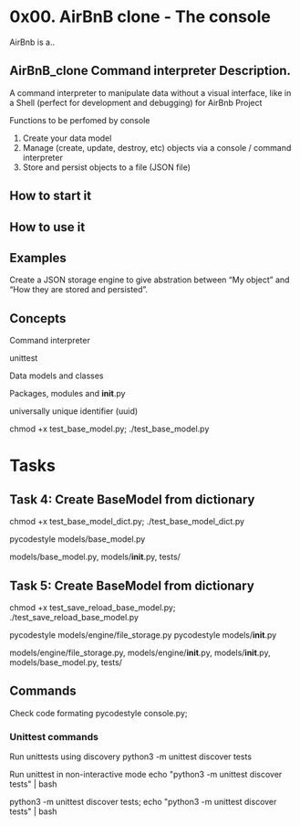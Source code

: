 # 0x00. AirBnB clone - The console
AirBnb is a..

## AirBnB_clone  Command interpreter Description.
A command interpreter to manipulate data without a visual interface, 
like in a Shell (perfect for development and debugging) for AirBnb Project

Functions to be perfomed by console
1. Create your data model
2. Manage (create, update, destroy, etc) objects via a console / command interpreter
3. Store and persist objects to a file (JSON file)

## How to start it
## How to use it
## Examples


Create a JSON storage engine to give abstration between “My object” and “How they
are stored and persisted”.

## Concepts
Command interpreter

unittest

Data models and classes

Packages, modules and __init__.py

universally unique identifier (uuid)

chmod +x test_base_model.py; ./test_base_model.py

# Tasks
## Task 4: Create BaseModel from dictionary
chmod +x test_base_model_dict.py; ./test_base_model_dict.py

pycodestyle models/base_model.py

models/base_model.py, models/__init__.py, tests/


## Task 5: Create BaseModel from dictionary
chmod +x test_save_reload_base_model.py; ./test_save_reload_base_model.py

pycodestyle models/engine/file_storage.py
pycodestyle models/__init__.py

models/engine/file_storage.py, models/engine/__init__.py, models/__init__.py, models/base_model.py, tests/

## Commands
Check code formating
pycodestyle console.py;

### Unittest commands
Run unittests using discovery
python3 -m unittest discover tests

Run unittest in non-interactive mode
echo "python3 -m unittest discover tests" | bash

python3 -m unittest discover tests; echo "python3 -m unittest discover tests" | bash
